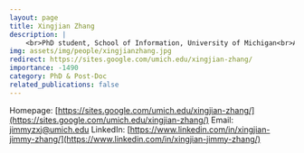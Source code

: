 ```yaml
---
layout: page
title: Xingjian Zhang
description: |
    <br>PhD student, School of Information, University of Michigan<br>Aug 2020 -- Present<br>Email: <a href="mailto:jimmyzxj@umich.edu">jimmyzxj@umich.edu</a>
img: assets/img/people/xingjianzhang.jpg
redirect: https://sites.google.com/umich.edu/xingjian-zhang/
importance: -1490
category: PhD & Post-Doc
related_publications: false
---
```

Homepage: [https://sites.google.com/umich.edu/xingjian-zhang/](https://sites.google.com/umich.edu/xingjian-zhang/)
Email: [jimmyzxj@umich.edu](mailto:jimmyzxj@umich.edu)
LinkedIn: [https://www.linkedin.com/in/xingjian-jimmy-zhang/](https://www.linkedin.com/in/xingjian-jimmy-zhang/)
